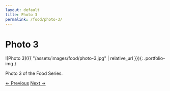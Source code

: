 ```yaml
---
layout: default
title: Photo 3
permalink: /food/photo-3/
---
```


# Photo 3

![Photo 3]({{ "/assets/images/food/photo-3.jpg" | relative_url }}){: .portfolio-img }
<p class="caption">Photo 3 of the Food Series.</p>

<div class="nav-links">
  <a href="{{ "/food/photo-2/" | relative_url }}">&#8592; Previous</a>
  <a href="{{ "/food/photo-4/" | relative_url }}">Next &#8594;</a>
</div>